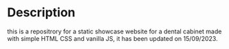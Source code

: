# Description

this is a repositrory for a static showcase website for a dental cabinet made with simple HTML CSS and vanilla JS, it has been updated on 15/09/2023.
